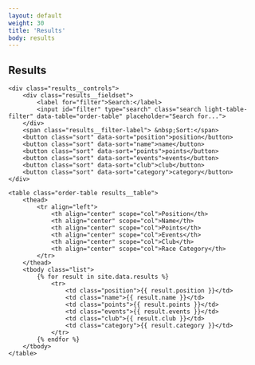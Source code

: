 ```yaml
---
layout: default
weight: 30
title: 'Results'
body: results
---
```


## Results

<div id="results" class="results">

	<div class="results__controls">
		<div class="results__fieldset">
			<label for="filter">Search:</label>
			<input id="filter" type="search" class="search light-table-filter" data-table="order-table" placeholder="Search for...">
		</div>
		<span class="results__filter-label"> &nbsp;Sort:</span>
		<button class="sort" data-sort="position">position</button>
		<button class="sort" data-sort="name">name</button>
		<button class="sort" data-sort="points">points</button>
		<button class="sort" data-sort="events">events</button>
		<button class="sort" data-sort="club">club</button>
		<button class="sort" data-sort="category">category</button>
	</div>

	<table class="order-table results__table">
		<thead>
			<tr align="left">
				<th align="center" scope="col">Position</th>
				<th align="center" scope="col">Name</th>
				<th align="center" scope="col">Points</th>
				<th align="center" scope="col">Events</th>
				<th align="center" scope="col">Club</th>
				<th align="center" scope="col">Race Category</th>
			</tr>
		</thead>
		<tbody class="list">
			{% for result in site.data.results %}
				<tr>
					<td class="position">{{ result.position }}</td>
					<td class="name">{{ result.name }}</td>
					<td class="points">{{ result.points }}</td>
					<td class="events">{{ result.events }}</td>
					<td class="club">{{ result.club }}</td>
					<td class="category">{{ result.category }}</td>
				</tr>
			{% endfor %}
		</tbody>
	</table>

</div>